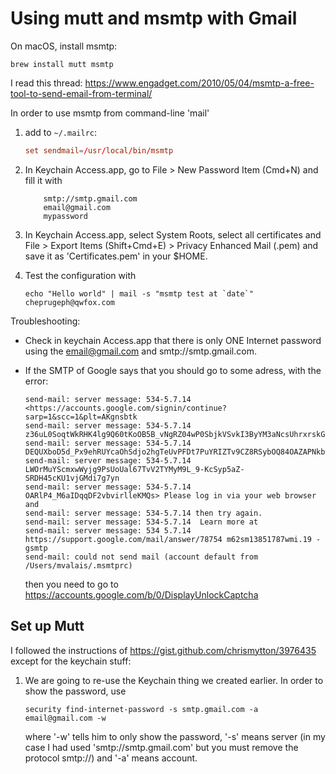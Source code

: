 # Using mutt and msmtp with Gmail

On macOS, install msmtp:

    brew install mutt msmtp

I read this thread:
<https://www.engadget.com/2010/05/04/msmtp-a-free-tool-to-send-email-from-terminal/>

In order to use msmtp from command-line 'mail'

1. add to `~/.mailrc`:

   ```conf
   set sendmail=/usr/local/bin/msmtp
   ```

2. In Keychain Access.app, go to File > New Password Item (Cmd+N)
   and fill it with

   ```plain
       smtp://smtp.gmail.com
       email@gmail.com
       mypassword
   ```

3. In Keychain Access.app, select System Roots, select all certificates
   and File > Export Items (Shift+Cmd+E) > Privacy Enhanced Mail (.pem)
   and save it as 'Certificates.pem' in your \$HOME.

4. Test the configuration with

   ```shell
   echo "Hello world" | mail -s "msmtp test at `date`" cheprugeph@qwfox.com
   ```

Troubleshooting:

- Check in keychain Access.app that there is only ONE Internet password using the
  email@gmail.com and smtp://smtp.gmail.com.
- If the SMTP of Google says that you should go to some adress, with the error:

      send-mail: server message: 534-5.7.14 <https://accounts.google.com/signin/continue?sarp=1&scc=1&plt=AKgnsbtk
      send-mail: server message: 534-5.7.14 z36uL0SoqtWkRHK4lg9Q60tKoOB5B_vNgRZ04wP0SbjkVSvkI3ByYM3aNcsUhrxrskG2Vf
      send-mail: server message: 534-5.7.14 DEQUXboD5d_Px9ehRUYcaOhSdjo2hgTeUvPFDt7PuYRIZTv9CZ8RSybOQ84OAZAPNkbqhd
      send-mail: server message: 534-5.7.14 LWOrMuYScmxwWyjg9PsUoUal67TvV2TYMyM9L_9-KcSyp5aZ-SRDH45cKU1vjGMdi7g7yn
      send-mail: server message: 534-5.7.14 OARlP4_M6aIDqqDF2vbvirlleKMQs> Please log in via your web browser and
      send-mail: server message: 534-5.7.14 then try again.
      send-mail: server message: 534-5.7.14  Learn more at
      send-mail: server message: 534 5.7.14  https://support.google.com/mail/answer/78754 m62sm13851787wmi.19 - gsmtp
      send-mail: could not send mail (account default from /Users/mvalais/.msmtprc)

  then you need to go to <https://accounts.google.com/b/0/DisplayUnlockCaptcha>

## Set up Mutt

I followed the instructions of <https://gist.github.com/chrismytton/3976435> except
for the keychain stuff:

1. We are going to re-use the Keychain thing we created earlier. In order to show
   the password, use

   ```shell
   security find-internet-password -s smtp.gmail.com -a email@gmail.com -w
   ```

   where '-w' tells him to only show the password, '-s' means server (in my case I
   had used 'smtp://smtp.gmail.com' but you must remove the protocol smtp://) and
   '-a' means account.
